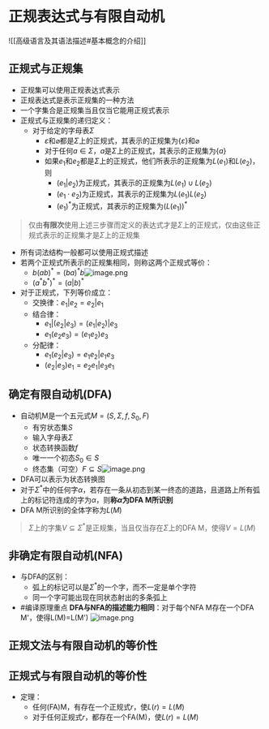 # 正规表达式与有限自动机
![[高级语言及其语法描述#基本概念的介绍]]

## 正规式与正规集
- 正规集可以使用正规表达式表示
- 正规表达式是表示正规集的一种方法
- 一个字集合是正规集当且仅当它能用正规式表示
- 正规式与正规集的递归定义：
	- 对于给定的字母表$\Sigma$
		- $\varepsilon$和$\varnothing$都是$\Sigma$上的正规式，其表示的正规集为$\{\varepsilon\}$和$\varnothing$
		- 对于任何$a\in\Sigma$，$a$是$\Sigma$上的正规式，其表示的正规集为$\{a\}$
		- 如果$e_1$和$e_2$都是$\Sigma$上的正规式，他们所表示的正规集为$L(e_1)$和$L(e_2)$，则
			- $(e_1|e_2)$为正规式，其表示的正规集为$L(e_1)\cup L(e_2)$
			- $(e_1\cdot e_2)$为正规式，其表示的正规集为$L(e_1)L(e_2)$
			- $(e_1)^*$为正规式，其表示的正规集为$(L(e_1))^*$
> 仅由**有限次**使用上述三步骤而定义的表达式才是$\Sigma$上的正规式，仅由这些正规式表示的正规集才是$\Sigma$上的正规集

- 所有词法结构一般都可以使用正规式描述
- 若两个正规式所表示的正规集相同，则称这两个正规式等价：
	- $b(ab)^*=(ba)^*b$![image.png](https://jiunian-pic-1310185536.cos.ap-nanjing.myqcloud.com/picgo%2F20230416161440.png)
	- $(a^*b^*)^*=(a|b)^*$
- 对于正规式，下列等价成立：
	- 交换律：$e_1|e_2=e_2|e_1$
	- 结合律：
		- $e_1|(e_2|e_3)=(e_1|e_2)|e_3$
		- $e_1(e_2e_3)=(e_1e_2)e_3$
	- 分配律：
		- $e_1(e_2|e_3)=e_1e_2|e_1e_3$
		- $(e_2|e_3)e_1=e_2e_1|e_3e_1$

## 确定有限自动机(DFA)
- 自动机M是一个五元式$M=(S,\Sigma,f,S_0,F)$
	- 有穷状态集$S$
	- 输入字母表$\Sigma$
	- 状态转换函数$f$
	- 唯一一个初态$S_0\in S$
	- 终态集（可空）$F\subseteq S$![image.png](https://jiunian-pic-1310185536.cos.ap-nanjing.myqcloud.com/picgo%2F20230423093510.png)
- DFA可以表示为状态转换图
- 对于$\Sigma^*$中的任何字$\alpha$，若存在一条从初态到某一终态的道路，且道路上所有弧上的标记符连成的字为$\alpha$，则**称$\alpha$为DFA M所识别**
- DFA M所识别的全体字称为$L(M)$
> $\Sigma$上的字集$V\subseteq \Sigma^*$是正规集，当且仅当存在$\Sigma$上的DFA M，使得$V=L(M)$

## 非确定有限自动机(NFA)
- 与DFA的区别：
	- 弧上的标记可以是$\Sigma^*$的一个字，而不一定是单个字符
	- 同一个字可能出现在同状态射出的多条弧上
- #编译原理重点 **DFA与NFA的描述能力相同**：对于每个NFA M存在一个DFA M'，使得L(M)=L(M')
![image.png](https://jiunian-pic-1310185536.cos.ap-nanjing.myqcloud.com/picgo%2F20230614203059.png)

## 正规文法与有限自动机的等价性

## 正规式与有限自动机的等价性
- 定理：
	- 任何(FA)M，有存在一个正规式$r$，使$L(r)=L(M)$
	- 对于任何正规式$r$，都存在一个FA(M)，使$L(r)=L(M)$